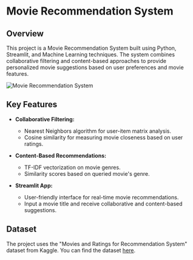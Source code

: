 # Movie Recommendation System

## Overview

This project is a Movie Recommendation System built using Python, Streamlit, and Machine Learning techniques. The system combines collaborative filtering and content-based approaches to provide personalized movie suggestions based on user preferences and movie features.

![Movie Recommendation System](https://c4.wallpaperflare.com/wallpaper/862/449/162/jack-reacher-star-wars-interstellar-movie-john-wick-wallpaper-preview.jpg)

## Key Features

- **Collaborative Filtering:**
  - Nearest Neighbors algorithm for user-item matrix analysis.
  - Cosine similarity for measuring movie closeness based on user ratings.

- **Content-Based Recommendations:**
  - TF-IDF vectorization on movie genres.
  - Similarity scores based on queried movie's genre.

- **Streamlit App:**
  - User-friendly interface for real-time movie recommendations.
  - Input a movie title and receive collaborative and content-based suggestions.

## Dataset

The project uses the "Movies and Ratings for Recommendation System" dataset from Kaggle. You can find the dataset [here](https://www.kaggle.com/datasets/nicoletacilibiu/movies-and-ratings-for-recommendation-system/data).



